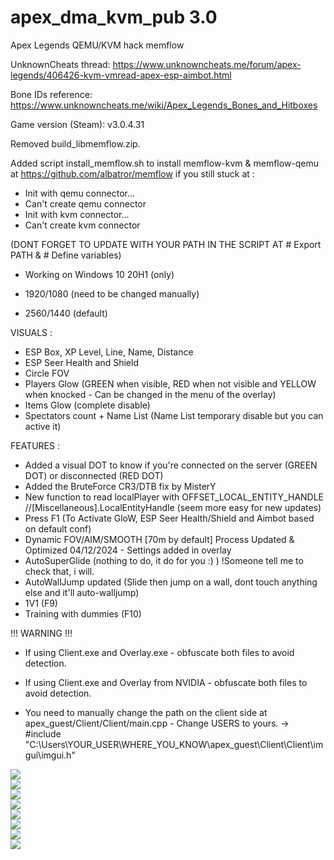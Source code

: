 # apex_dma_kvm_pub 3.0
 Apex Legends QEMU/KVM hack memflow

UnknownCheats thread: https://www.unknowncheats.me/forum/apex-legends/406426-kvm-vmread-apex-esp-aimbot.html

Bone IDs reference: https://www.unknowncheats.me/wiki/Apex_Legends_Bones_and_Hitboxes

Game version (Steam): v3.0.4.31

Removed build_libmemflow.zip.

Added script install_memflow.sh to install memflow-kvm & memflow-qemu at https://github.com/albatror/memflow 
if you still stuck at : 
- Init with qemu connector...
- Can't create qemu connector
- Init with kvm connector...
- Can't create kvm connector
    
(DONT FORGET TO UPDATE WITH YOUR PATH IN THE SCRIPT AT # Export PATH & # Define variables)

- Working on Windows 10 20H1 (only)

- 1920/1080 (need to be changed manually)
- 2560/1440 (default)

VISUALS :
 - ESP Box, XP Level, Line, Name, Distance
 - ESP Seer Health and Shield
 - Circle FOV
 - Players Glow (GREEN when visible, RED when not visible and YELLOW when knocked - Can be changed in the menu of the overlay)
 - Items Glow (complete disable)
 - Spectators count + Name List (Name List temporary disable but you can active it)

FEATURES :
 - Added a visual DOT to know if you're connected on the server (GREEN DOT) or disconnected (RED DOT)
 - Added the BruteForce CR3/DTB fix by MisterY
 - New function to read localPlayer with OFFSET_LOCAL_ENTITY_HANDLE //[Miscellaneous].LocalEntityHandle (seem more easy for new updates)
 - Press F1 (To Activate GloW, ESP Seer Health/Shield and Aimbot based on default conf)
 - Dynamic FOV/AIM/SMOOTH [70m by default] Process Updated & Optimized 04/12/2024 - Settings added in overlay
 - AutoSuperGlide (nothing to do, it do for you :) ) !Someone tell me to check that, i will.
 - AutoWallJump updated (Slide then jump on a wall, dont touch anything else and it'll auto-walljump)
 - 1V1 (F9)
 - Training with dummies (F10)

!!! WARNING !!!

 - If using Client.exe and Overlay.exe - obfuscate both files to avoid detection.
 - If using Client.exe and Overlay from NVIDIA - obfuscate both files to avoid detection.

 - You need to manually change the path on the client side at apex_guest/Client/Client/main.cpp - Change USERS to yours.
 -> #include "C:\Users\YOUR_USER\WHERE_YOU_KNOW\apex_guest\Client\Client\imgui\imgui.h"

<img src="https://github.com/albatror/adkv/blob/master/demo/settingsS.png" style="display: block; margin: auto;" />
<img src="https://github.com/albatror/adkv/blob/master/demo/settingsS2.png" style="display: block; margin: auto;" />
<img src="https://github.com/albatror/adkv/blob/master/demo/Demo2.png" style="display: block; margin: auto;" />
<img src="https://github.com/albatror/adkv/blob/master/demo/settingsN2.png" style="display: block; margin: auto;" />
<img src="https://github.com/albatror/adkv/blob/master/demo/Demo4.png" style="display: block; margin: auto;" />
<img src="https://github.com/albatror/adkv/blob/master/demo/ingame1.png" style="display: block; margin: auto;" />
<img src="https://github.com/albatror/adkv/blob/master/demo/ingame2.png" style="display: block; margin: auto;" />
<img src="https://github.com/albatror/adkv/blob/master/demo/connected.png" style="display: block; margin: auto;" />
